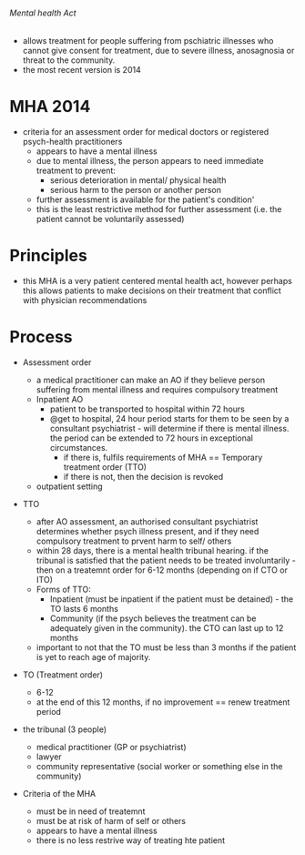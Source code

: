 ###### Mental health Act
- allows treatment for people suffering from pschiatric illnesses who cannot give consent for treatment, due to severe illness, anosagnosia or threat to the community. 
- the most recent version is 2014

# MHA 2014
- criteria for an assessment order for medical doctors or registered psych-health practitioners
    + appears to have a mental illness
    + due to mental illness, the person appears to need immediate treatment to prevent:
        * serious deterioration in mental/ physical health
        * serious harm to the person or another person
    + further assessment is available for the patient's condition'
    + this is the least restrictive method for further assessment (i.e. the patient cannot be voluntarily assessed)

# Principles
- this MHA is a very patient centered mental health act, however perhaps this allows patients to make decisions on their treatment that conflict with physician recommendations


# Process
- Assessment order
    + a medical practitioner can make an AO if they believe person suffering from mental illness and requires compulsory treatment
    + Inpatient AO
        * patient to be transported to hospital within 72 hours
        * @get to hospital, 24 hour period starts for them to be seen by a consultant psychiatrist - will determine if there is mental illness. the period can be extended to 72 hours in exceptional circumstances. 
            - if there is, fulfils requirements of MHA == Temporary treatment order (TTO)
            - if there is not, then the decision is revoked
    + outpatient setting
- TTO
    + after AO assessment, an authorised consultant psychiatrist determines whether psych illness present, and if they need compulsory treatment to prvent harm to self/ others
    + within 28 days, there is a mental health tribunal hearing. if the tribunal is satisfied that the patient needs to be treated involuntarily - then on a treatemnt order for 6-12 months (depending on if CTO or ITO)
    + Forms of TTO:
        * Inpatient (must be inpatient if the patient must be detained) - the TO lasts 6 months
        * Community (if the psych believes the treatment can be adequately given in the community). the CTO can last up to 12 months
    + important to not that the TO must be less than 3 months if the patient is yet to reach age of majority.
- TO (Treatment order)
    + 6-12 
    + at the end of this 12 months, if no improvement == renew treatment period
- the tribunal (3 people)
    + medical practitioner (GP or psychiatrist)
    + lawyer
    + community representative (social worker or something else in the community)
    

- Criteria of the MHA
    + must be in need of treatemnt
    + must be at risk of harm of self or others
    + appears to have a mental illness
    + there is no less restrive way of treating hte patient